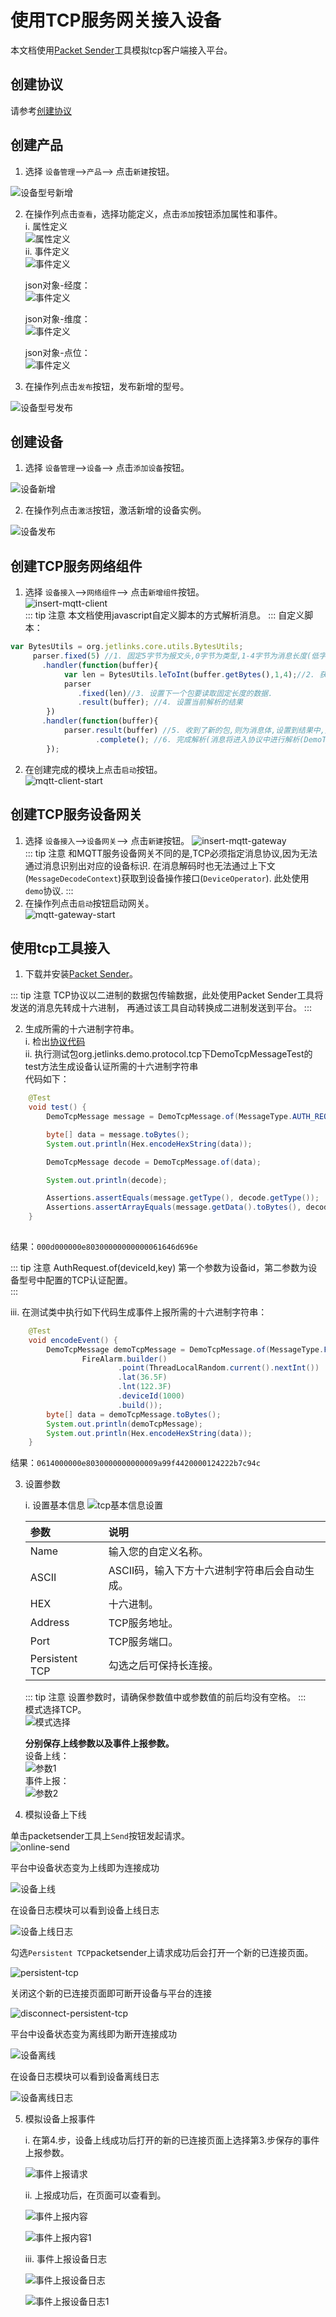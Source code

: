 # 使用TCP服务网关接入设备
本文档使用[Packet Sender](https://packetsender.com/download#show)工具模拟tcp客户端接入平台。

## 创建协议

请参考[创建协议](../advancement-guide/mqtt-connection.md#创建协议)

## 创建产品

1. 选择 `设备管理`-->`产品`--> 点击`新建`按钮。  

![设备型号新增](images/insert-device-product.png)  

2. 在操作列点击`查看`，选择功能定义，点击`添加`按钮添加属性和事件。  
    i. 属性定义  
    ![属性定义](images/device-product-info1.png)  
    ii. 事件定义  
    ![事件定义](images/device-product-info2.png)  
    
    json对象-经度：  
    ![事件定义](images/device-product-info2-1.png)  
    
    json对象-维度：      
    ![事件定义](images/device-product-info2-2.png)  
    
    json对象-点位：  
    ![事件定义](images/device-product-info2-3.png)  
3. 在操作列点击`发布`按钮，发布新增的型号。  

![设备型号发布](images/device-product-published.png)  

## 创建设备

1. 选择 `设备管理`-->`设备`--> 点击`添加设备`按钮。  

![设备新增](images/insert-device.png)  

2. 在操作列点击`激活`按钮，激活新增的设备实例。  

![设备发布](images/device-published.png)  

## 创建TCP服务网络组件

1. 选择 `设备接入`-->`网络组件`--> 点击`新增组件`按钮。  
![insert-mqtt-client](images/insert-tcp-server.png)  
::: tip 注意
本文档使用javascript自定义脚本的方式解析消息。
:::
自定义脚本：  
```js
var BytesUtils = org.jetlinks.core.utils.BytesUtils;
     parser.fixed(5) //1. 固定5字节为报文头,0字节为类型,1-4字节为消息长度(低字节位在前).
       .handler(function(buffer){
            var len = BytesUtils.leToInt(buffer.getBytes(),1,4);//2. 获取消息长度.
            parser
               .fixed(len)//3. 设置下一个包要读取固定长度的数据.
               .result(buffer); //4. 设置当前解析的结果
        })
       .handler(function(buffer){
            parser.result(buffer) //5. 收到了新的包,则为消息体,设置到结果中,完成后将与步骤4的数据合并为完整的数据包.
                   .complete(); //6. 完成解析(消息将进入协议中进行解析(DemoTcpMessageCodec)),重置解析器,下一个数据包将从步骤1开始解析.
        });
```
2. 在创建完成的模块上点击`启动`按钮。  
![mqtt-client-start](images/tcp-server-start.png)  

## 创建TCP服务设备网关

1. 选择 `设备接入`-->`设备网关`--> 点击`新建`按钮。
![insert-mqtt-gateway](images/insert-tcp-server-gateway.png)  
::: tip 注意
和MQTT服务设备网关不同的是,TCP必须指定消息协议,因为无法通过消息识别出对应的设备标识.
在消息解码时也无法通过上下文(`MessageDecodeContext`)获取到设备操作接口(`DeviceOperator`).
此处使用`demo`协议.
:::
2. 在操作列点击`启动`按钮启动网关。  
![mqtt-gateway-start](images/tcp-server-gateway-start.png)   

## 使用tcp工具接入

1. 下载并安装[Packet Sender](https://packetsender.com/download#show)。  

::: tip 注意
TCP协议以二进制的数据包传输数据，此处使用Packet Sender工具将发送的消息先转成十六进制，
再通过该工具自动转换成二进制发送到平台。
:::

2. 生成所需的十六进制字符串。  
    i. 检出[协议代码](https://github.com/jetlinks/demo-protocol.git)  
    ii. 执行测试包org.jetlinks.demo.protocol.tcp下DemoTcpMessageTest的test方法生成设备认证所需的十六进制字符串  
    代码如下：  
```java
    @Test
    void test() {
        DemoTcpMessage message = DemoTcpMessage.of(MessageType.AUTH_REQ, AuthRequest.of(1000, "admin"));

        byte[] data = message.toBytes();
        System.out.println(Hex.encodeHexString(data));

        DemoTcpMessage decode = DemoTcpMessage.of(data);

        System.out.println(decode);

        Assertions.assertEquals(message.getType(), decode.getType());
        Assertions.assertArrayEquals(message.getData().toBytes(), decode.getData().toBytes());
    }
   
```
结果：`000d000000e80300000000000061646d696e`
  
::: tip 注意
AuthRequest.of(deviceId,key) 第一个参数为设备id，第二参数为设备型号中配置的TCP认证配置。  
:::   
    
   iii. 在测试类中执行如下代码生成事件上报所需的十六进制字符串：  
    
```java
    @Test
    void encodeEvent() {
        DemoTcpMessage demoTcpMessage = DemoTcpMessage.of(MessageType.FIRE_ALARM,
                FireAlarm.builder()
                        .point(ThreadLocalRandom.current().nextInt())
                        .lat(36.5F)
                        .lnt(122.3F)
                        .deviceId(1000)
                        .build());
        byte[] data = demoTcpMessage.toBytes();
        System.out.println(demoTcpMessage);
        System.out.println(Hex.encodeHexString(data));
    }
```  
结果：`0614000000e8030000000000009a99f4420000124222b7c94c`

3. 设置参数

    i. 设置基本信息
    ![tcp基本信息设置](images/tcp-connection-general.png)  
    
   | 参数         | 说明    |
    | :-----   | :-----  |
    | Name       | 输入您的自定义名称。   |
    | ASCII        |   ASCII码，输入下方十六进制字符串后会自动生成。   |、
    | HEX        |   十六进制。   |
    | Address        |   TCP服务地址。   |
    | Port        |   TCP服务端口。   |
    | Persistent TCP        |   勾选之后可保持长连接。   |
    
    ::: tip 注意
    设置参数时，请确保参数值中或参数值的前后均没有空格。
    :::  
    模式选择TCP。  
    ![模式选择](images/sender-type.png)  
    
    **分别保存上线参数以及事件上报参数。**  
    设备上线：  
    ![参数1](images/config-online.png)  
    事件上报：  
    ![参数2](images/config-event.png)  
4. 模拟设备上下线

单击packetsender工具上`Send`按钮发起请求。  
![online-send](images/online-send.png)  

平台中设备状态变为上线即为连接成功

![设备上线](images/device-online.png)

在设备日志模块可以看到设备上线日志

![设备上线日志](images/device-online-log.png)  

勾选`Persistent TCP`packetsender上请求成功后会打开一个新的已连接页面。 
 
![persistent-tcp](images/device-online-persistent-tcp.png)  

关闭这个新的已连接页面即可断开设备与平台的连接  

![disconnect-persistent-tcp](images/device-offline-persistent-tcp.png)  

平台中设备状态变为离线即为断开连接成功  

![设备离线](images/device-offline.png)  

在设备日志模块可以看到设备离线日志  

![设备离线日志](images/device-offline-log.png)  
 
5. 模拟设备上报事件

    i. 在第4.步，设备上线成功后打开的新的已连接页面上选择第3.步保存的事件上报参数。  
    
    ![事件上报请求](images/event-report-send.png)  
    
    ii. 上报成功后，在页面可以查看到。  
    
    ![事件上报内容](images/device-event-info.png)  
    
    ![事件上报内容1](images/device-event-info1.png)  
    
    iii. 事件上报设备日志  
    
    ![事件上报设备日志](images/device-event-report-log.png)  
    
    ![事件上报设备日志1](images/device-event-report-log1.png)
